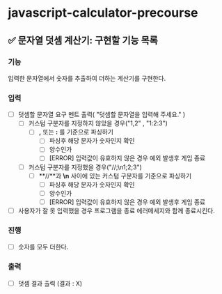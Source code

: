 # javascript-calculator-precourse

## ✅ 문자열 덧셈 계산기: 구현할 기능 목록

### 기능

입력한 문자열에서 숫자를 추출하여 더하는 계산기를 구현한다.

### 입력

- [ ] 덧셈할 문자열 요구 멘트 출력( "덧셈할 문자열을 입력해 주세요." )
  - [ ] 커스텀 구분자를 지정하지 않았을 경우("1,2" , "1:2:3")
    - [ ] **,** 또는 **:** 를 기준으로 파싱하기
      - [ ] 파싱후 해당 문자가 숫자인지 확인
      - [ ] 양수인가
      - [ ] [ERROR] 입력값이 유효하지 않은 경우 예외 발생후 게임 종료
  - [ ] 커스텀 구분자를 지정했을 경우("//;\n1;2;3")
    - [ ] **//**과 **\n** 사이에 있는 커스텀 구분자를 기준으로 파싱하기
      - [ ] 파싱후 해당 문자가 숫자인지 확인
      - [ ] 양수인가
      - [ ] [ERROR] 입력값이 유효하지 않은 경우 예외 발생후 게임 종료
- [ ] 사용자가 잘 못 입력했을 경우 프로그램을 종료 에러메세지와 함께 종료시킨다.

### 진행

- [ ] 숫자를 모두 더한다.

### 출력

- [ ] 덧셈 결과 출력 (결과 : X)
